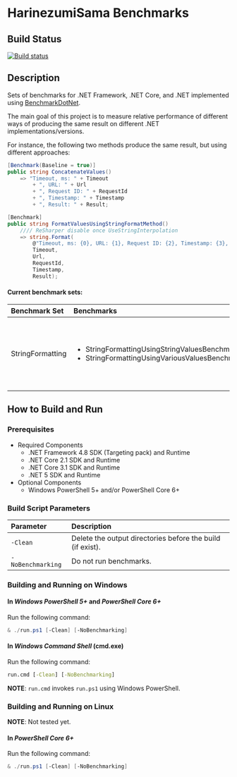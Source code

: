 ﻿# HarinezumiSama Benchmarks

## Build Status
[![Build status](https://ci.appveyor.com/api/projects/status/lssn1v7ssqqnjjkl?svg=true)](https://ci.appveyor.com/project/HarinezumiSama/Benchmarks)

## Description

Sets of benchmarks for .NET Framework, .NET Core, and .NET implemented using [BenchmarkDotNet](https://github.com/dotnet/BenchmarkDotNet).

The main goal of this project is to measure relative performance of different ways of producing the same result on different .NET implementations/versions.

For instance, the following two methods produce the same result, but using different approaches:
``` C#
[Benchmark(Baseline = true)]
public string ConcatenateValues()
    => "Timeout, ms: " + Timeout
        + ", URL: " + Url
        + ", Request ID: " + RequestId
        + ", Timestamp: " + Timestamp
        + ", Result: " + Result;

[Benchmark]
public string FormatValuesUsingStringFormatMethod()
    //// ReSharper disable once UseStringInterpolation
    => string.Format(
        @"Timeout, ms: {0}, URL: {1}, Request ID: {2}, Timestamp: {3}, Result: {4}",
        Timeout,
        Url,
        RequestId,
        Timestamp,
        Result);
```

#### Current benchmark sets:

Benchmark Set | Benchmarks | Description
:-------------|:-----------|:-----------
StringFormatting | <ul><li>StringFormattingUsingStringValuesBenchmarks</li><li>StringFormattingUsingVariousValuesBenchmarks</li></ul> | Compares various ways of building a string from string literals and variables.

## How to Build and Run

### Prerequisites
* Required Components
  * .NET Framework 4.8 SDK (Targeting pack) and Runtime
  * .NET Core 2.1 SDK and Runtime
  * .NET Core 3.1 SDK and Runtime
  * .NET 5 SDK and Runtime
* Optional Components
  * Windows PowerShell 5+ and/or PowerShell Core 6+

### Build Script Parameters
Parameter | Description
:---------|:-----------
`-Clean` | Delete the output directories before the build (if exist).
`-NoBenchmarking` | Do not run benchmarks.

### Building and Running on Windows

#### In *Windows PowerShell 5+* and *PowerShell Core 6+*
Run the following command:
``` PowerShell
& ./run.ps1 [-Clean] [-NoBenchmarking]
```

#### In *Windows Command Shell* (cmd.exe)
Run the following command:
``` bat
run.cmd [-Clean] [-NoBenchmarking]
```

**NOTE**: `run.cmd` invokes `run.ps1` using Windows PowerShell.

### Building and Running on Linux
**NOTE**: Not tested yet.

#### In *PowerShell Core 6+*
Run the following command:
``` PowerShell
& ./run.ps1 [-Clean] [-NoBenchmarking]
```
